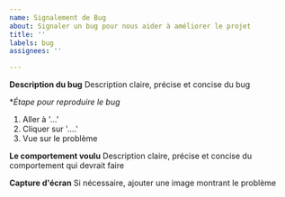 ```yaml
---
name: Signalement de Bug
about: Signaler un bug pour nous aider à améliorer le projet
title: ''
labels: bug
assignees: ''

---
```


**Description du bug**
Description claire, précise et concise du bug

**Étape pour reproduire le bug*
1. Aller à '...'
2. Cliquer sur '....'
3. Vue sur le problème

**Le comportement voulu**
Description claire, précise et concise du comportement qui devrait faire

**Capture d'écran**
Si nécessaire, ajouter une image montrant le problème
